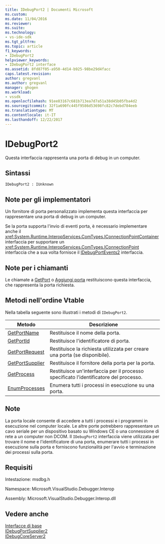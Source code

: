 ```yaml
---
title: IDebugPort2 | Documenti Microsoft
ms.custom: 
ms.date: 11/04/2016
ms.reviewer: 
ms.suite: 
ms.technology:
- vs-ide-sdk
ms.tgt_pltfrm: 
ms.topic: article
f1_keywords:
- IDebugPort2
helpviewer_keywords:
- IDebugPort2 interface
ms.assetid: 8fd87f05-a950-4d14-b925-98be29d4facc
caps.latest.revision: 
author: gregvanl
ms.author: gregvanl
manager: ghogen
ms.workload:
- vssdk
ms.openlocfilehash: 91ee83167c681b713ea7d7a51a38d45b05fba4d2
ms.sourcegitcommit: 32f1a690fc445f9586d53698fc82c7debd784eeb
ms.translationtype: MT
ms.contentlocale: it-IT
ms.lasthandoff: 12/22/2017
---
```

# <a name="idebugport2"></a>IDebugPort2
Questa interfaccia rappresenta una porta di debug in un computer.  
  
## <a name="syntax"></a>Sintassi  
  
```  
IDebugPort2 : IUnknown  
```  
  
## <a name="notes-for-implementers"></a>Note per gli implementatori  
 Un fornitore di porta personalizzato implementa questa interfaccia per rappresentare una porta di debug in un computer.  
  
 Se la porta supporta l'invio di eventi porta, è necessario implementare anche il <xref:System.Runtime.InteropServices.ComTypes.IConnectionPointContainer> interfaccia per supportare un <xref:System.Runtime.InteropServices.ComTypes.IConnectionPoint> interfaccia che a sua volta fornisce il [IDebugPortEvents2](../../../extensibility/debugger/reference/idebugportevents2.md) interfaccia.  
  
## <a name="notes-for-callers"></a>Note per i chiamanti  
 Le chiamate a [GetPort](../../../extensibility/debugger/reference/idebugportsupplier2-getport.md) o [Aggiungi porta](../../../extensibility/debugger/reference/idebugportsupplier2-addport.md) restituiscono questa interfaccia, che rappresenta la porta richiesta.  
  
## <a name="methods-in-vtable-order"></a>Metodi nell'ordine Vtable  
 Nella tabella seguente sono illustrati i metodi di `IDebugPort2`.  
  
|Metodo|Descrizione|  
|------------|-----------------|  
|[GetPortName](../../../extensibility/debugger/reference/idebugport2-getportname.md)|Restituisce il nome della porta.|  
|[GetPortId](../../../extensibility/debugger/reference/idebugport2-getportid.md)|Restituisce l'identificatore di porta.|  
|[GetPortRequest](../../../extensibility/debugger/reference/idebugport2-getportrequest.md)|Restituisce la richiesta utilizzata per creare una porta (se disponibile).|  
|[GetPortSupplier](../../../extensibility/debugger/reference/idebugport2-getportsupplier.md)|Restituisce il fornitore della porta per la porta.|  
|[GetProcess](../../../extensibility/debugger/reference/idebugport2-getprocess.md)|Restituisce un'interfaccia per il processo specificato l'identificatore del processo.|  
|[EnumProcesses](../../../extensibility/debugger/reference/idebugport2-enumprocesses.md)|Enumera tutti i processi in esecuzione su una porta.|  
  
## <a name="remarks"></a>Note  
 La porta locale consente di accedere a tutti i processi e i programmi in esecuzione nel computer locale. Le altre porte potrebbero rappresentare un cavo seriale per un dispositivo basato su Windows CE o una connessione di rete a un computer non DCOM. Il `IDebugPort2` interfaccia viene utilizzata per trovare il nome e l'identificatore di una porta, enumerare tutti i processi in esecuzione sulla porta e forniscono funzionalità per l'avvio e terminazione dei processi sulla porta.  
  
## <a name="requirements"></a>Requisiti  
 Intestazione: msdbg.h  
  
 Namespace: Microsoft.VisualStudio.Debugger.Interop  
  
 Assembly: Microsoft.VisualStudio.Debugger.Interop.dll  
  
## <a name="see-also"></a>Vedere anche  
 [Interfacce di base](../../../extensibility/debugger/reference/core-interfaces.md)   
 [IDebugPortSupplier2](../../../extensibility/debugger/reference/idebugportsupplier2.md)   
 [IDebugCoreServer2](../../../extensibility/debugger/reference/idebugcoreserver2.md)
